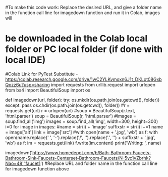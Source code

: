 #To make this code work: Replace the desired URL, and give a folder name in the function call line for imagedown function and run it in Colab, images will
# be downloaded in the Colab local folder or PC local folder (if done with local IDE)
#Colab Link for PyTest Substitute - https://colab.research.google.com/drive/1wC2YLKvmoxn6J1t_DKLot08GxbQozz6u?usp=sharing
import requests
from urllib.request import urlopen
from bs4 import BeautifulSoup
import os
 
def imagedown(url, folder):
    try:
        os.mkdir(os.path.join(os.getcwd(), folder))
    except:
        pass
    os.chdir(os.path.join(os.getcwd(), folder))
    #r = requests.get(url)
    r = urlopen(url)
    #soup = BeautifulSoup(r.text, 'html.parser')
    soup = BeautifulSoup(r, 'html.parser')
    #images = soup.find_all('img')
    images = soup.find_all('img', width=300, height=300)
    i=0
    for image in images:
        #name = str(i) + 'image'
        suffixstr = str(i)
        i+=1
        name = image['alt']
        link = image['src']
        #with open(name + '.jpg', 'wb') as f:
        with open(name.replace(' ', '-').replace('/', '').replace('.', '') + suffixstr + '.jpg', 'wb') as f:
            im = requests.get(link)
            f.write(im.content)
            print('Writing: ', name)
 
imagedown('https://www.homedepot.com/b/Bath-Bathroom-Faucets-Bathroom-Sink-Faucets-Centerset-Bathroom-Faucets/N-5yc1vZbrhk?Nao=48','faucet1')
#Replace URL and folder name in the function call line for imagedown function above
